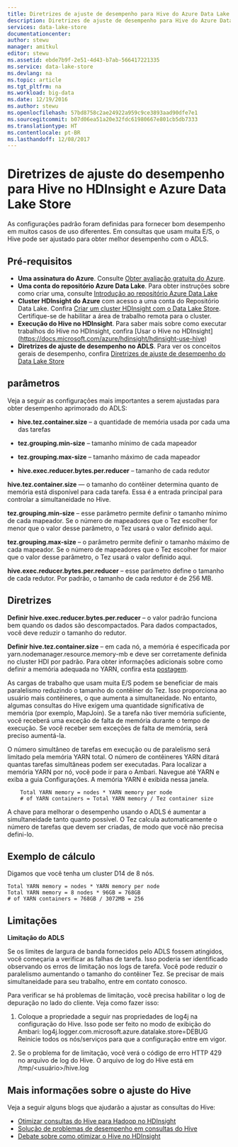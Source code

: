```yaml
---
title: Diretrizes de ajuste de desempenho para Hive do Azure Data Lake Store | Microsoft Docs
description: Diretrizes de ajuste de desempenho para Hive do Azure Data Lake Store
services: data-lake-store
documentationcenter: 
author: stewu
manager: amitkul
editor: stewu
ms.assetid: ebde7b9f-2e51-4d43-b7ab-566417221335
ms.service: data-lake-store
ms.devlang: na
ms.topic: article
ms.tgt_pltfrm: na
ms.workload: big-data
ms.date: 12/19/2016
ms.author: stewu
ms.openlocfilehash: 57bd8758c2ae24922a959c9ce3893aad90dfe7e1
ms.sourcegitcommit: b07d06ea51a20e32fdc61980667e801cb5db7333
ms.translationtype: HT
ms.contentlocale: pt-BR
ms.lasthandoff: 12/08/2017
---
```

# <a name="performance-tuning-guidance-for-hive-on-hdinsight-and-azure-data-lake-store"></a>Diretrizes de ajuste do desempenho para Hive no HDInsight e Azure Data Lake Store

As configurações padrão foram definidas para fornecer bom desempenho em muitos casos de uso diferentes.  Em consultas que usam muita E/S, o Hive pode ser ajustado para obter melhor desempenho com o ADLS.  

## <a name="prerequisites"></a>Pré-requisitos

* **Uma assinatura do Azure**. Consulte [Obter avaliação gratuita do Azure](https://azure.microsoft.com/pricing/free-trial/).
* **Uma conta do repositório Azure Data Lake**. Para obter instruções sobre como criar uma, consulte [Introdução ao repositório Azure Data Lake](data-lake-store-get-started-portal.md)
* **Cluster HDInsight do Azure** com acesso a uma conta do Repositório Data Lake. Confira [Criar um cluster HDInsight com o Data Lake Store](data-lake-store-hdinsight-hadoop-use-portal.md). Certifique-se de habilitar a área de trabalho remota para o cluster.
* **Execução do Hive no HDInsight**.  Para saber mais sobre como executar trabalhos do Hive no HDInsight, confira [Usar o Hive no HDInsight] (https://docs.microsoft.com/azure/hdinsight/hdinsight-use-hive)
* **Diretrizes de ajuste de desempenho no ADLS**.  Para ver os conceitos gerais de desempenho, confira [Diretrizes de ajuste de desempenho do Data Lake Store](https://docs.microsoft.com/azure/data-lake-store/data-lake-store-performance-tuning-guidance)

## <a name="parameters"></a>parâmetros

Veja a seguir as configurações mais importantes a serem ajustadas para obter desempenho aprimorado do ADLS:

* **hive.tez.container.size** – a quantidade de memória usada por cada uma das tarefas

* **tez.grouping.min-size** – tamanho mínimo de cada mapeador

* **tez.grouping.max-size** – tamanho máximo de cada mapeador

* **hive.exec.reducer.bytes.per.reducer** – tamanho de cada redutor

**hive.tez.container.size** — o tamanho do contêiner determina quanto de memória está disponível para cada tarefa.  Essa é a entrada principal para controlar a simultaneidade no Hive.  

**tez.grouping.min-size** – esse parâmetro permite definir o tamanho mínimo de cada mapeador.  Se o número de mapeadores que o Tez escolher for menor que o valor desse parâmetro, o Tez usará o valor definido aqui.  

**tez.grouping.max-size** – o parâmetro permite definir o tamanho máximo de cada mapeador.  Se o número de mapeadores que o Tez escolher for maior que o valor desse parâmetro, o Tez usará o valor definido aqui.  

**hive.exec.reducer.bytes.per.reducer** – esse parâmetro define o tamanho de cada redutor.  Por padrão, o tamanho de cada redutor é de 256 MB.  

## <a name="guidance"></a>Diretrizes

**Definir hive.exec.reducer.bytes.per.reducer** – o valor padrão funciona bem quando os dados são descompactados.  Para dados compactados, você deve reduzir o tamanho do redutor.  

**Definir hive.tez.container.size** – em cada nó, a memória é especificada por yarn.nodemanager.resource.memory-mb e deve ser corretamente definida no cluster HDI por padrão.  Para obter informações adicionais sobre como definir a memória adequada no YARN, confira esta [postagem](https://docs.microsoft.com/azure/hdinsight/hdinsight-hadoop-hive-out-of-memory-error-oom).

As cargas de trabalho que usam muita E/S podem se beneficiar de mais paralelismo reduzindo o tamanho do contêiner do Tez. Isso proporciona ao usuário mais contêineres, o que aumenta a simultaneidade.  No entanto, algumas consultas do Hive exigem uma quantidade significativa de memória (por exemplo, MapJoin).  Se a tarefa não tiver memória suficiente, você receberá uma exceção de falta de memória durante o tempo de execução.  Se você receber sem exceções de falta de memória, será preciso aumentá-la.   

O número simultâneo de tarefas em execução ou de paralelismo será limitado pela memória YARN total.  O número de contêineres YARN ditará quantas tarefas simultâneas podem ser executadas.  Para localizar a memória YARN por nó, você pode ir para o Ambari.  Navegue até YARN e exiba a guia Configurações.  A memória YARN é exibida nessa janela.  

        Total YARN memory = nodes * YARN memory per node
        # of YARN containers = Total YARN memory / Tez container size
A chave para melhorar o desempenho usando o ADLS é aumentar a simultaneidade tanto quanto possível.  O Tez calcula automaticamente o número de tarefas que devem ser criadas, de modo que você não precisa defini-lo.   

## <a name="example-calculation"></a>Exemplo de cálculo

Digamos que você tenha um cluster D14 de 8 nós.  

    Total YARN memory = nodes * YARN memory per node
    Total YARN memory = 8 nodes * 96GB = 768GB
    # of YARN containers = 768GB / 3072MB = 256

## <a name="limitations"></a>Limitações
**Limitação do ADLS** 

Se os limites de largura de banda fornecidos pelo ADLS fossem atingidos, você começaria a verificar as falhas de tarefa. Isso poderia ser identificado observando os erros de limitação nos logs de tarefa.  Você pode reduzir o paralelismo aumentando o tamanho do contêiner Tez.  Se precisar de mais simultaneidade para seu trabalho, entre em contato conosco.   

Para verificar se há problemas de limitação, você precisa habilitar o log de depuração no lado do cliente. Veja como fazer isso:

1. Coloque a propriedade a seguir nas propriedades de log4j na configuração do Hive. Isso pode ser feito no modo de exibição do Ambari: log4j.logger.com.microsoft.azure.datalake.store=DEBUG Reinicie todos os nós/serviços para que a configuração entre em vigor.

2. Se o problema for de limitação, você verá o código de erro HTTP 429 no arquivo de log do Hive. O arquivo de log do Hive está em /tmp/&lt;usuário&gt;/hive.log

## <a name="further-information-on-hive-tuning"></a>Mais informações sobre o ajuste do Hive

Veja a seguir alguns blogs que ajudarão a ajustar as consultas do Hive:
* [Otimizar consultas do Hive para Hadoop no HDInsight](https://azure.microsoft.com/en-us/documentation/articles/hdinsight-hadoop-optimize-hive-query/)
* [Solução de problemas de desempenho em consultas do Hive](https://blogs.msdn.microsoft.com/bigdatasupport/2015/08/13/troubleshooting-hive-query-performance-in-hdinsight-hadoop-cluster/)
* [Debate sobre como otimizar o Hive no HDInsight](https://channel9.msdn.com/events/Machine-Learning-and-Data-Sciences-Conference/Data-Science-Summit-2016/MSDSS25)
